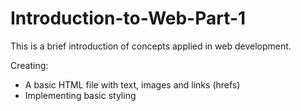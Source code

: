 # Introduction-to-Web-Part-1
This is a brief introduction of concepts applied in web development.

Creating:
- A basic HTML file with text, images and links (hrefs)
- Implementing basic styling
